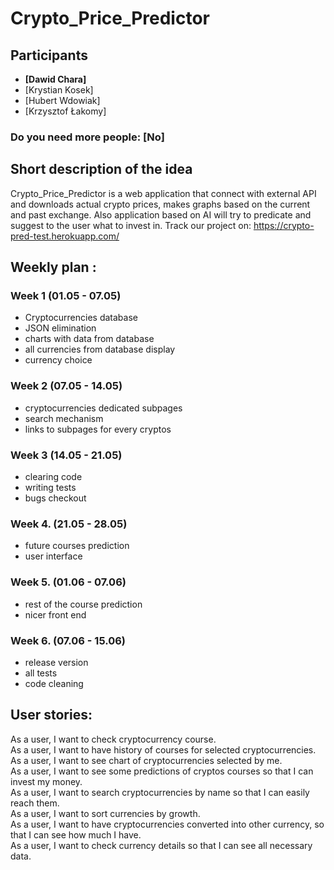 # Crypto_Price_Predictor
## Participants 
 - **[Dawid Chara]**
 - [Krystian Kosek]
 - [Hubert Wdowiak]
 - [Krzysztof Łakomy]
### Do you need more people: [No]
## Short description of the idea
Crypto_Price_Predictor is a web application that connect with external API and downloads actual crypto prices, makes graphs based on the current and past exchange. Also application based on AI will try to predicate and suggest to the user what to invest in.
Track our project on:
https://crypto-pred-test.herokuapp.com/
## Weekly plan :
   ### Week 1 (01.05 - 07.05)
   - Cryptocurrencies database
   - JSON elimination
   - charts with data from database
   - all currencies from database display
   - currency choice
   ### Week 2 (07.05 - 14.05)
   - cryptocurrencies dedicated subpages 
   - search mechanism
   - links to subpages for every cryptos
   ### Week 3 (14.05 - 21.05)
   - clearing code
   - writing tests
   - bugs checkout
   ### Week 4. (21.05 - 28.05)
   - future courses prediction
   - user interface
   ### Week 5. (01.06 - 07.06) 
   - rest of the course prediction
   - nicer front end
   ### Week 6. (07.06 - 15.06) 
   - release version
   - all tests
   - code cleaning
## User stories:
As a user, I want to check cryptocurrency course.  
As a user, I want to have history of courses for selected cryptocurrencies.  
As a user, I want to see chart of cryptocurrencies selected by me.  
As a user, I want to see some predictions of cryptos courses so that I can invest my money.  
As a user, I want to search cryptocurrencies by name so that I can easily reach them.  
As a user, I want to sort currencies by growth.  
As a user, I want to have cryptocurrencies converted into other currency, so that I can see how much I have.  
As a user, I want to check currency details so that I can see all necessary data.  
